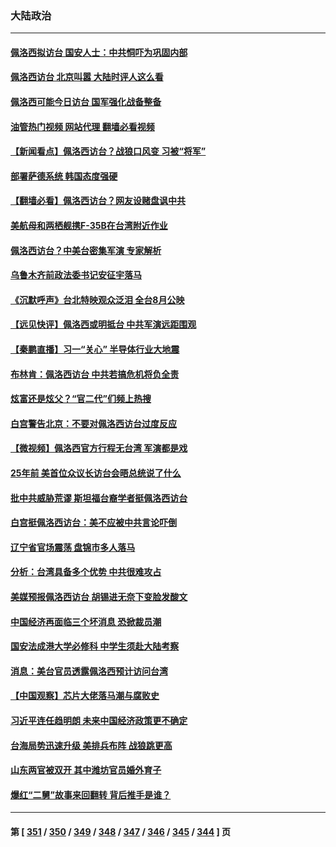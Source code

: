 ### 大陆政治
---
#### [佩洛西拟访台 国安人士：中共恫吓为巩固内部](../../pages/ncid277/n13793750.md?08021645) 
#### [佩洛西访台 北京叫嚣 大陆时评人这么看](../../pages/ncid277/n13793766.md?08021645) 
#### [佩洛西可能今日访台 国军强化战备整备](../../pages/ncid277/n13793617.md?08021645) 
#### [油管热门视频 网站代理 翻墙必看视频](http://209.222.30.114:81/youtube.html?08021645)
#### [【新闻看点】佩洛西访台？战狼口风变 习被“将军”](../../pages/ncid277/n13793474.md?08021645) 
#### [部署萨德系统 韩国态度强硬](../../pages/ncid277/n13793697.md?08021645) 
#### [【翻墙必看】佩洛西访台？网友设赌盘讽中共](../../pages/ncid277/n13793577.md?08021645) 
#### [美航母和两栖舰携F-35B在台湾附近作业](../../pages/ncid277/n13793388.md?08021645) 
#### [佩洛西访台？中美台密集军演 专家解析](../../pages/ncid277/n13793500.md?08021645) 
#### [乌鲁木齐前政法委书记安征宇落马](../../pages/ncid277/n13793587.md?08021645) 
#### [《沉默呼声》台北特映观众泛泪 全台8月公映](../../pages/ncid277/n13792744.md?08021645) 
#### [【远见快评】佩洛西或明抵台 中共军演远距围观](../../pages/ncid277/n13793508.md?08021645) 
#### [【秦鹏直播】习一“关心” 半导体行业大地震](../../pages/ncid277/n13793513.md?08021645) 
#### [布林肯：佩洛西访台 中共若搞危机将负全责](../../pages/ncid277/n13793506.md?08021645) 
#### [炫富还是炫父？“官二代”们频上热搜](../../pages/ncid277/n13793394.md?08021645) 
#### [白宫警告北京：不要对佩洛西访台过度反应](../../pages/ncid277/n13793433.md?08021645) 
#### [【微视频】佩洛西官方行程无台湾 军演都是戏](../../pages/ncid277/n13793360.md?08021645) 
#### [25年前 美首位众议长访台会晤总统说了什么](../../pages/ncid277/n13793402.md?08021645) 
#### [批中共威胁荒谬 斯坦福台裔学者挺佩洛西访台](../../pages/ncid277/n13793409.md?08021645) 
#### [白宫挺佩洛西访台：美不应被中共言论吓倒](../../pages/ncid277/n13793411.md?08021645) 
#### [辽宁省官场震荡 盘锦市多人落马](../../pages/ncid277/n13793412.md?08021645) 
#### [分析：台湾具备多个优势 中共很难攻占](../../pages/ncid277/n13793410.md?08021645) 
#### [美媒预报佩洛西访台 胡锡进无奈下变脸发酸文](../../pages/ncid277/n13793398.md?08021645) 
#### [中国经济再面临三个坏消息 恐掀裁员潮](../../pages/ncid277/n13793393.md?08021645) 
#### [国安法成港大学必修科 中学生须赴大陆考察](../../pages/ncid277/n13793389.md?08021645) 
#### [消息：美台官员透露佩洛西预计访问台湾](../../pages/ncid277/n13793326.md?08021645) 
#### [【中国观察】芯片大佬落马潮与腐败史](../../pages/ncid277/n13793211.md?08021645) 
#### [习近平连任趋明朗 未来中国经济政策更不确定](../../pages/ncid277/n13793349.md?08021645) 
#### [台海局势迅速升级 美排兵布阵 战狼跳更高](../../pages/ncid277/n13793269.md?08021645) 
#### [山东两官被双开 其中潍坊官员婚外育子](../../pages/ncid277/n13793151.md?08021645) 
#### [爆红“二舅”故事来回翻转 背后推手是谁？](../../pages/ncid277/n13793050.md?08021645) 

---
#### 第 [ [351](./351.md?08021645) / [350](./350.md?08021645) / [349](./349.md?08021645) / [348](./348.md?08021645) / [347](./347.md?08021645) / [346](./346.md?08021645) / [345](./345.md?08021645) / [344](./344.md?08021645) ] 页
